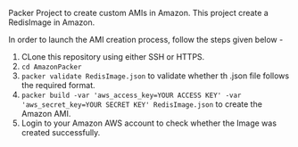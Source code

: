 Packer Project to create custom AMIs in Amazon.
This project create a RedisImage in Amazon.

In order to launch the AMI creation process, follow the steps given below - 

1. CLone this repository using either SSH or HTTPS.
2. `cd AmazonPacker`
3. `packer validate RedisImage.json` to validate whether th .json file follows the required format.
4. `packer build -var 'aws_access_key=YOUR ACCESS KEY' -var 'aws_secret_key=YOUR SECRET KEY' RedisImage.json` to create the Amazon AMI.
5. Login to your Amazon AWS account to check whether the Image was created successfully.
